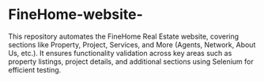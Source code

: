 # FineHome-website-
This repository automates the FineHome Real Estate website, covering sections like Property, Project, Services, and More (Agents, Network, About Us, etc.). It ensures functionality validation across key areas such as property listings, project details, and additional sections using Selenium for efficient testing.
